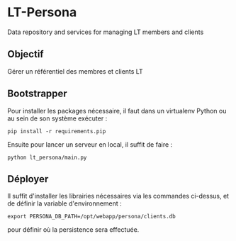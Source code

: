 LT-Persona
==========

Data repository and services for managing LT members and clients

Objectif
-------------
Gérer un référentiel des membres et clients LT 

Bootstrapper
-------------

Pour installer les packages nécessaire, il faut dans un virtualenv Python ou au sein de son système exécuter :
```
pip install -r requirements.pip
```

Ensuite pour lancer un serveur en local, il suffit de faire :
```
python lt_persona/main.py
```

Déployer
-------------

Il suffit d'installer les librairies nécessaires via les commandes ci-dessus, et de définir la variable d'environnement :
```
export PERSONA_DB_PATH=/opt/webapp/persona/clients.db
```

pour définir où la persistence sera effectuée.
